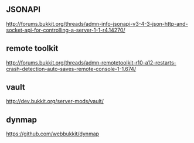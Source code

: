 ## JSONAPI

http://forums.bukkit.org/threads/admn-info-jsonapi-v3-4-3-json-http-and-socket-api-for-controlling-a-server-1-1-r4.14270/

## remote toolkit

http://forums.bukkit.org/threads/admn-remotetoolkit-r10-a12-restarts-crash-detection-auto-saves-remote-console-1-1.674/

## vault

http://dev.bukkit.org/server-mods/vault/

## dynmap

https://github.com/webbukkit/dynmap
